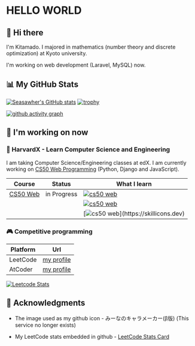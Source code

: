 # HELLO WORLD

## 👋 Hi there

I'm Kitamado. I majored in mathematics (number theory and discrete optimization) at Kyoto university.

I'm working on web development (Laravel, MySQL) now.

## 📊 My GitHub Stats

[![Seasawher's GitHub stats](https://github-readme-stats.vercel.app/api?username=Seasawher&count_private=true&theme=nord)](https://github.com/anuraghazra/github-readme-stats) [![trophy](https://github-profile-trophy.vercel.app/?username=Seasawher&theme=nord&column=4)](https://github.com/ryo-ma/github-profile-trophy)


<!-- [![Top Langs](https://github-readme-stats.vercel.app/api/top-langs/?username=Seasawher&layout=compact&theme=nord&langs_count=10)](https://github.com/anuraghazra/github-readme-stats) -->

<!-- [![GitHub Streak](https://streak-stats.demolab.com/?user=Seasawher&theme=nord)](https://github.com/DenverCoder1/github-readme-streak-stats) -->



[![github activity graph](https://github-readme-activity-graph.cyclic.app/graph?username=Seasawher&theme=nord)](https://github.com/ashutosh00710/github-readme-activity-graph)

## 🌱 I'm working on now

### :school: HarvardX - Learn Computer Science and Engineering

I am taking Computer Science/Engineering classes at edX. I am currently working on [CS50 Web Programming](https://www.edx.org/course/cs50s-web-programming-with-python-and-javascript) (Python, Django and JavaScript).

| Course                                         | Status      | What I learn                                                                               |
| ---------------------------------------------- | ----------- | ------------------------------------------------------------------------------------------ |
| [CS50 Web](https://cs50.harvard.edu/web/2020/) | in Progress | [![cs50 web](https://skillicons.dev/icons?i=python,django,sqlite)](https://skillicons.dev) |
|                                                |             | [![cs50 web](https://skillicons.dev/icons?i=js,react,bootstrap)](https://skillicons.dev)   |
|                                                |             | [![cs50 web](https://skillicons.dev/icons?i=docker,git,)](https://skillicons.dev)          |

### 🎮 Competitive programming

| Platform | Url |
|----------|------------|
| LeetCode | [my profile](https://leetcode.com/Seasawher/)  |
| AtCoder | [my profile](https://atcoder.jp/users/seasawher) |

[![Leetcode Stats](https://leetcard.jacoblin.cool/Seasawher?ext=contest&theme=nord)](https://leetcode.com/Seasawher/)

## :bow: Acknowledgments

* The image used as my github icon - みーなのキャラメーカー(β版) (This service no longer exists)

* My LeetCode stats embedded in github - [LeetCode Stats Card](https://github.com/JacobLinCool/LeetCode-Stats-Card)
